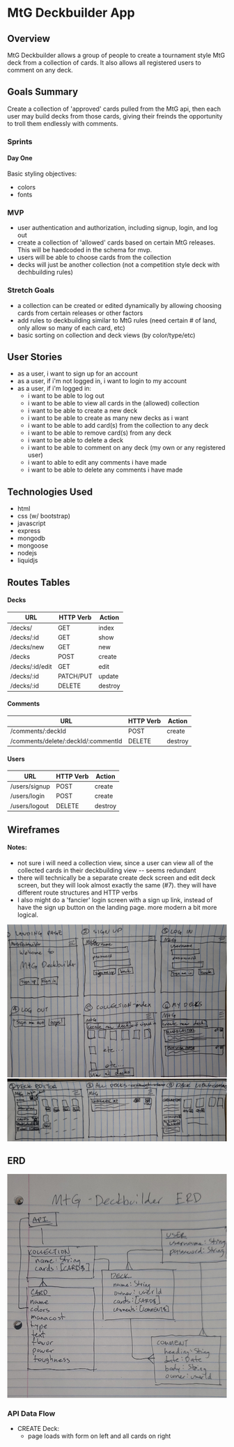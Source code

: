 # MtG Deckbuilder App

## Overview

MtG Deckbuilder allows a group of people to create a tournament style MtG deck from a collection of cards. It also allows all registered users to comment on any deck.

## Goals Summary

Create a collection of 'approved' cards pulled from the MtG api, then each user may build decks from those cards, giving their freinds the opportunity to troll them endlessly with comments.

### Sprints

#### Day One

Basic styling objectives:

-   colors
-   fonts

### MVP

-   user authentication and authorization, including signup, login, and log out
-   create a collection of 'allowed' cards based on certain MtG releases. This will be haedcoded in the schema for mvp.
-   users will be able to choose cards from the collection
-   decks will just be another collection (not a competition style deck with dechbuilding rules)

### Stretch Goals

-   a collection can be created or edited dynamically by allowing choosing cards from certain releases or other factors
-   add rules to deckbuilding similar to MtG rules (need certain # of land, only allow so many of each card, etc)
-   basic sorting on collection and deck views (by color/type/etc)

## User Stories

-   as a user, i want to sign up for an account
-   as a user, if i'm not logged in, i want to login to my account
-   as a user, if i'm logged in:
    -   i want to be able to log out
    -   i want to be able to view all cards in the (allowed) collection
    -   i want to be able to create a new deck
    -   i want to be able to create as many new decks as i want
    -   i want to be able to add card(s) from the collection to any deck
    -   i want to be able to remove card(s) from any deck
    -   i want to be able to delete a deck
    -   i want to be able to comment on any deck (my own or any registered user)
    -   i want to able to edit any comments i have made
    -   i want to be able to delete any comments i have made

## Technologies Used

-   html
-   css (w/ bootstrap)
-   javascript
-   express
-   mongodb
-   mongoose
-   nodejs
-   liquidjs

## Routes Tables

#### Decks

| **URL**         | **HTTP Verb** | **Action** |
| --------------- | ------------- | ---------- |
| /decks/         | GET           | index      |
| /decks/:id      | GET           | show       |
| /decks/new      | GET           | new        |
| /decks          | POST          | create     |
| /decks/:id/edit | GET           | edit       |
| /decks/:id      | PATCH/PUT     | update     |
| /decks/:id      | DELETE        | destroy    |

#### Comments

| **URL**                             | **HTTP Verb** | **Action** |
| ----------------------------------- | ------------- | ---------- |
| /comments/:deckId                   | POST          | create     |
| /comments/delete/:deckId/:commentId | DELETE        | destroy    |

#### Users

| **URL**       | **HTTP Verb** | **Action** |
| ------------- | ------------- | ---------- |
| /users/signup | POST          | create     |
| /users/login  | POST          | create     |
| /users/logout | DELETE        | destroy    |

## Wireframes

#### Notes:

-   not sure i will need a collection view, since a user can view all of the collected cards in their deckbuilding view -- seems redundant
-   there will technically be a separate create deck screen and edit deck screen, but they will look almost exactly the same (#7). they will have different route structures and HTTP verbs
-   I also might do a 'fancier' login screen with a sign up link, instead of have the sign up button on the landing page. more modern a bit more logical.

![Alt text](images/MtG-wirefames-v1-pg1.jpg)
![Alt text](images/MtG-wirefames-v1-pg2.jpg)

## ERD

![MtG-ERD-v1](images/MtG-ERD-v1.jpg)

### API Data Flow

-   CREATE Deck:
    -   page loads with form on left and all cards on right
